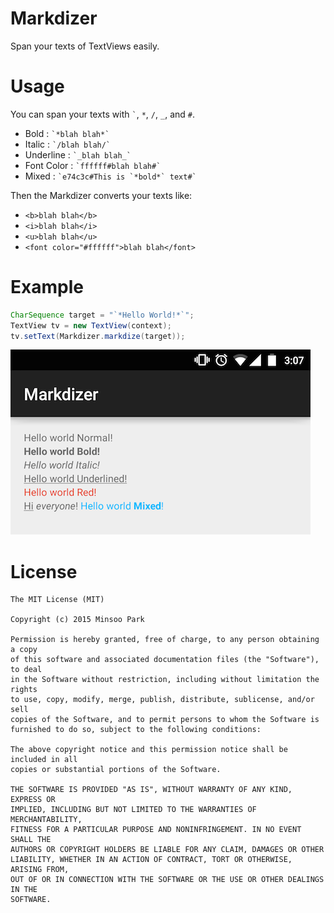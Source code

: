 # Markdizer
Span your texts of TextViews easily.

# Usage
You can span your texts with ``` ` ```, `*`, `/`, `_`, and `#`.
- Bold : ``` `*blah blah*` ```
- Italic : ``` `/blah blah/` ```
- Underline : ``` `_blah blah_` ```
- Font Color : ``` `ffffff#blah blah#` ```
- Mixed : ``` `e74c3c#This is `*bold*` text#` ```

Then the Markdizer converts your texts like:
- `<b>blah blah</b>`
- `<i>blah blah</i>`
- `<u>blah blah</u>`
- `<font color="#ffffff">blah blah</font>`

# Example
```java
CharSequence target = "`*Hello World!*`";
TextView tv = new TextView(context);
tv.setText(Markdizer.markdize(target));
```
![Screenshot](./img/screenshot.png)

# License
```
The MIT License (MIT)

Copyright (c) 2015 Minsoo Park

Permission is hereby granted, free of charge, to any person obtaining a copy
of this software and associated documentation files (the "Software"), to deal
in the Software without restriction, including without limitation the rights
to use, copy, modify, merge, publish, distribute, sublicense, and/or sell
copies of the Software, and to permit persons to whom the Software is
furnished to do so, subject to the following conditions:

The above copyright notice and this permission notice shall be included in all
copies or substantial portions of the Software.

THE SOFTWARE IS PROVIDED "AS IS", WITHOUT WARRANTY OF ANY KIND, EXPRESS OR
IMPLIED, INCLUDING BUT NOT LIMITED TO THE WARRANTIES OF MERCHANTABILITY,
FITNESS FOR A PARTICULAR PURPOSE AND NONINFRINGEMENT. IN NO EVENT SHALL THE
AUTHORS OR COPYRIGHT HOLDERS BE LIABLE FOR ANY CLAIM, DAMAGES OR OTHER
LIABILITY, WHETHER IN AN ACTION OF CONTRACT, TORT OR OTHERWISE, ARISING FROM,
OUT OF OR IN CONNECTION WITH THE SOFTWARE OR THE USE OR OTHER DEALINGS IN THE
SOFTWARE.
```
